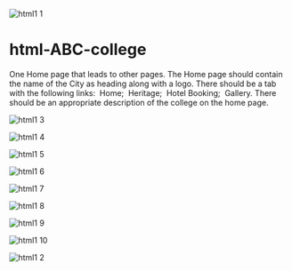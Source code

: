![html1 1](https://github.com/Javith-farkhan/html-ABC-college/assets/94296805/f5d560f7-aecd-4160-9e57-c62dabb49412)

# html-ABC-college

One Home page that leads to other pages. The Home page should contain the name of the City as heading along with a logo. There should be a tab with the following links:
 Home;
 Heritage;
 Hotel Booking;
 Gallery.
There should be an appropriate description of the college on the home page.

![html1 3](https://github.com/Javith-farkhan/html-ABC-college/assets/94296805/9cf38a5f-c5d5-49be-8c3f-9196fbbe710e)

![html1 4](https://github.com/Javith-farkhan/html-ABC-college/assets/94296805/8cd8b098-2695-4f56-a33d-70969c70266c)

![html1 5](https://github.com/Javith-farkhan/html-ABC-college/assets/94296805/88c4913b-f62e-4f7a-ba57-79a3aaa2247b)

![html1 6](https://github.com/Javith-farkhan/html-ABC-college/assets/94296805/59224c7b-227e-457b-955f-d20bd3538fb0)

![html1 7](https://github.com/Javith-farkhan/html-ABC-college/assets/94296805/628826a0-9134-46a6-9878-e684aef8ca95)

![html1 8](https://github.com/Javith-farkhan/html-ABC-college/assets/94296805/47a2671d-c269-4726-9a3b-032419ac7def)

![html1 9](https://github.com/Javith-farkhan/html-ABC-college/assets/94296805/63624a50-cef1-471b-a7a3-d1a4ed134f85)

![html1 10](https://github.com/Javith-farkhan/html-ABC-college/assets/94296805/2da13f1e-a9e1-419f-b21d-cd67ccee0bdd)

![html1 2](https://github.com/Javith-farkhan/html-ABC-college/assets/94296805/f541c445-4018-4258-b9b8-c83fc2f6bb94)









